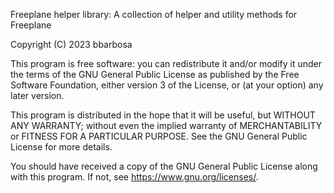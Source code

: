  Freeplane helper library: A collection of helper and utility methods for Freeplane
 
 Copyright (C) 2023 bbarbosa
 
 This program is free software: you can redistribute it and/or modify it under the terms of the
 GNU General Public License as published by the Free Software Foundation, either version 3 of the
 License, or (at your option) any later version.

 This program is distributed in the hope that it will be useful, but WITHOUT ANY WARRANTY; without
 even the implied warranty of MERCHANTABILITY or FITNESS FOR A PARTICULAR PURPOSE. See the GNU
 General Public License for more details.

 You should have received a copy of the GNU General Public License along with this program. If
 not, see <https://www.gnu.org/licenses/>.